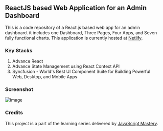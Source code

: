 ## ReactJS based Web Application for an Admin Dashboard
This is a code repository of a React.js based web app for an admin dashboard. it includes one Dashboard, Three Pages, Four Apps, and Seven fully functional charts.
This application is currently hosted at [Netlify](https://amazon-admin-dashboard.netlify.app).

### Key Stacks
1. Advance React
2. Advance State Management using React Context API
3. Syncfusion - World's Best UI Component Suite for Building Powerful Web, Desktop, and Mobile Apps

### Screenshot
![image](https://github.com/zhenyu92/admin_dashboard/blob/main/screenshot.JPG)

### Credits
This project is a part of the learning series delivered by [JavaScript Mastery](https://github.com/adrianhajdin).
